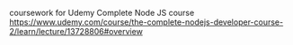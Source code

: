 coursework for Udemy Complete Node JS course
https://www.udemy.com/course/the-complete-nodejs-developer-course-2/learn/lecture/13728806#overview
